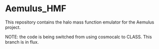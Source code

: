 # Aemulus_HMF
This repository contains the halo mass function emulator for the Aemulus project.

NOTE: the code is being switched from using cosmocalc to CLASS. This branch is in flux.